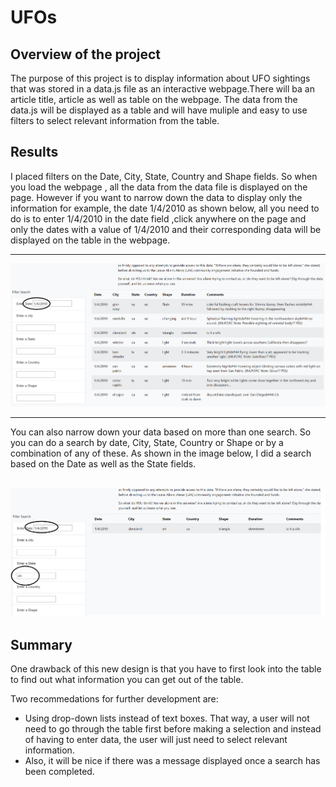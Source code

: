 # UFOs
## Overview of the project
The purpose of this project is to display information about UFO sightings that was stored in a data.js file as an interactive webpage.There will ba an article title, article as well as table on the webpage. The data from the data.js will be displayed as a table and will have muliple and easy to use filters to select relevant information from the table.
##  Results
I placed filters on the Date, City, State, Country and Shape fields. So when you load the webpage , all the data from the data file is displayed on the page. However if you  want to narrow down the data to display only the information for example, the date 1/4/2010 as shown below, all you need to do is to enter 1/4/2010 in the date field ,click anywhere on the page and only the dates with a value of 1/4/2010 and their corresponding data will be displayed on the table in the webpage.

---
![Search based on Date field](https://github.com/Elewekeadanma/UFOs/blob/main/images/DateFilter.png)

---
You can also narrow down your data based on more than one search. So you can do a search by date, City, State, Country or Shape or by a combination of any of these.
As shown in the image below, I did a search based on the Date as well as the State fields. 

![Search based on the Date and State fields](https://github.com/Elewekeadanma/UFOs/blob/main/images/DateStateFilter.png)
---
##  Summary
One drawback of this new design is that you have to first look into the table to find out what information you can get out of the table.

Two recommedations for further development are:

- Using drop-down lists instead of text boxes. That way, a user will not need to go through the table first before making a selection and instead of having to enter data, the user will just need to select relevant information.
- Also, it will be nice if there was a message displayed once a search has been completed.

